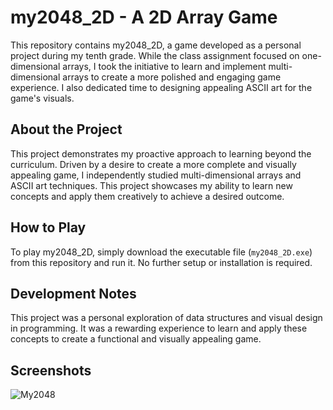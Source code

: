# my2048_2D - A 2D Array Game

This repository contains my2048_2D, a game developed as a personal project during my tenth grade.  While the class assignment focused on one-dimensional arrays, I took the initiative to learn and implement multi-dimensional arrays to create a more polished and engaging game experience.  I also dedicated time to designing appealing ASCII art for the game's visuals.

## About the Project

This project demonstrates my proactive approach to learning beyond the curriculum.  Driven by a desire to create a more complete and visually appealing game, I independently studied multi-dimensional arrays and ASCII art techniques.  This project showcases my ability to learn new concepts and apply them creatively to achieve a desired outcome.

## How to Play

To play my2048_2D, simply download the executable file (`my2048_2D.exe`) from this repository and run it.  No further setup or installation is required.

## Development Notes

This project was a personal exploration of data structures and visual design in programming.  It was a rewarding experience to learn and apply these concepts to create a functional and visually appealing game.

## Screenshots

![My2048](https://github.com/user-attachments/assets/27adee94-99cb-4d28-b920-a0f533c3e06d)
